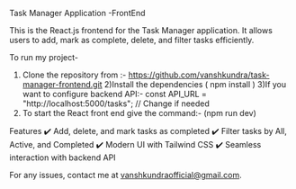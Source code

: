 Task Manager Application -FrontEnd

This is the React.js frontend for the Task Manager application. It allows users to add, mark as complete, delete, and filter tasks efficiently.

To run my project-
1) Clone the repository from :- https://github.com/vanshkundra/task-manager-frontend.git
2)Install the dependencies ( npm install )
3)If you want to configure backend API:-
const API_URL = "http://localhost:5000/tasks"; // Change if needed
4) To start the React front end give the command:-
(npm run dev)

Features
✔️ Add, delete, and mark tasks as completed
✔️ Filter tasks by All, Active, and Completed
✔️ Modern UI with Tailwind CSS
✔️ Seamless interaction with backend API

For any issues, contact me at vanshkundraofficial@gmail.com.

